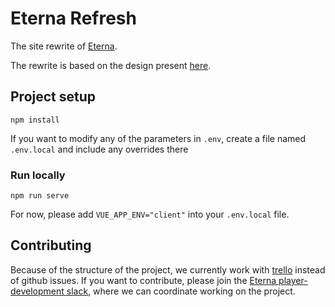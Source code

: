 # Eterna Refresh

The site rewrite of [Eterna](eternagame.org).

The rewrite is based on the design present [here](https://github.com/eternagame/design).

## Project setup

```
npm install
```

If you want to modify any of the parameters in `.env`, create a file named `.env.local` and include any overrides there

### Run locally

```
npm run serve
```

For now, please add `VUE_APP_ENV="client"` into your `.env.local` file.

## Contributing

Because of the structure of the project, we currently work with [trello](https://trello.com/b/T3nDTm0B/eterna-refresh-site-rewrite) instead of github issues.
If you want to contribute, please join the [Eterna player-development slack](https://join.slack.com/t/eternaplayerdev/shared_invite/enQtODk1Njk0MTQxMDQ2LWFmZjFhNDMwM2NlNjkyMzYxZDNjOTNiNzhhNTY0MDcxNWNlOWE4YjkyZmQzZWY1YmEzZmFlMmU5NWM0MWFjZjM), where we can coordinate working on the project.
